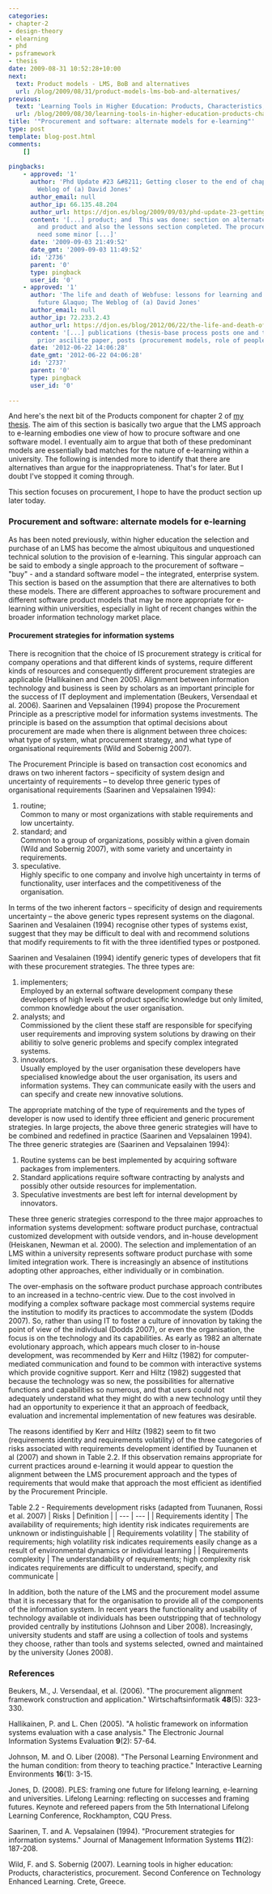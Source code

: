 ```yaml
---
categories:
- chapter-2
- design-theory
- elearning
- phd
- psframework
- thesis
date: 2009-08-31 10:52:28+10:00
next:
  text: Product models - LMS, BoB and alternatives
  url: /blog/2009/08/31/product-models-lms-bob-and-alternatives/
previous:
  text: 'Learning Tools in Higher Education: Products, Characteristics, Procurement'
  url: /blog/2009/08/30/learning-tools-in-higher-education-products-characteristics-procurement/
title: '"Procurement and software: alternate models for e-learning"'
type: post
template: blog-post.html
comments:
    []
    
pingbacks:
    - approved: '1'
      author: 'Phd Update #23 &#8211; Getting closer to the end of chapter 2 &laquo; The
        Weblog of (a) David Jones'
      author_email: null
      author_ip: 66.135.48.204
      author_url: https://djon.es/blog/2009/09/03/phd-update-23-getting-closer-to-the-end-of-chapter-2/
      content: '[...] product; and  This was done: section on alternate models for procurement
        and product and also the lessons section completed. The procurement section might
        need some minor [...]'
      date: '2009-09-03 21:49:52'
      date_gmt: '2009-09-03 11:49:52'
      id: '2736'
      parent: '0'
      type: pingback
      user_id: '0'
    - approved: '1'
      author: 'The life and death of Webfuse: lessons for learning and leading into the
        future &laquo; The Weblog of (a) David Jones'
      author_email: null
      author_ip: 72.233.2.43
      author_url: https://djon.es/blog/2012/06/22/the-life-and-death-of-webfuse-lessons-for-learning-and-leading-into-the-future/
      content: '[...] publications (thesis-base process posts one and two, OODLA paper,
        prior ascilite paper, posts (procurement models, role of people in LMS [...]'
      date: '2012-06-22 14:06:28'
      date_gmt: '2012-06-22 04:06:28'
      id: '2737'
      parent: '0'
      type: pingback
      user_id: '0'
    
---
```

And here's the next bit of the Products component for chapter 2 of [my thesis](/blog/research/phd-thesis/). The aim of this section is basically two argue that the LMS approach to e-learning embodies one view of how to procure software and one software model. I eventually aim to argue that both of these predominant models are essentially bad matches for the nature of e-learning within a university. The following is intended more to identify that there are alternatives than argue for the inappropriateness. That's for later. But I doubt I've stopped it coming through.

This section focuses on procurement, I hope to have the product section up later today.

### Procurement and software: alternate models for e-learning

As has been noted previously, within higher education the selection and purchase of an LMS has become the almost ubiquitous and unquestioned technical solution to the provision of e-learning. This singular approach can be said to embody a single approach to the procurement of software – "buy" - and a standard software model – the integrated, enterprise system. This section is based on the assumption that there are alternatives to both these models. There are different approaches to software procurement and different software product models that may be more appropriate for e-learning within universities, especially in light of recent changes within the broader information technology market place.

#### Procurement strategies for information systems

There is recognition that the choice of IS procurement strategy is critical for company operations and that different kinds of systems, require different kinds of resources and consequently different procurement strategies are applicable (Hallikainen and Chen 2005). Alignment between information technology and business is seen by scholars as an important principle for the success of IT deployment and implementation (Beukers, Versendaal et al. 2006). Saarinen and Vepsalainen (1994) propose the Procurement Principle as a prescriptive model for information systems investments. The principle is based on the assumption that optimal decisions about procurement are made when there is alignment between three choices: what type of system, what procurement strategy, and what type of organisational requirements (Wild and Sobernig 2007).

The Procurement Principle is based on transaction cost economics and draws on two inherent factors – specificity of system design and uncertainty of requirements – to develop three generic types of organisational requirements (Saarinen and Vepsalainen 1994):

1. routine;  
    Common to many or most organizations with stable requirements and low uncertainty.
2. standard; and  
    Common to a group of organizations, possibly within a given domain (Wild and Sobernig 2007), with some variety and uncertainty in requirements.
3. speculative.  
    Highly specific to one company and involve high uncertainty in terms of functionality, user interfaces and the competitiveness of the organisation.

In terms of the two inherent factors – specificity of design and requirements uncertainty – the above generic types represent systems on the diagonal. Saarinen and Vesalainen (1994) recognise other types of systems exist, suggest that they may be difficult to deal with and recommend solutions that modify requirements to fit with the three identified types or postponed.

Saarinen and Vesalainen (1994) identify generic types of developers that fit with these procurement strategies. The three types are:

1. implementers;  
    Employed by an external software development company these developers of high levels of product specific knowledge but only limited, common knowledge about the user organisation.
2. analysts; and  
    Commissioned by the client these staff are responsible for specifying user requirements and improving system solutions by drawing on their abilitiy to solve generic problems and specify complex integrated systems.
3. innovators.  
    Usually employed by the user organisation these developers have specialised knowledge about the user organisation, its users and information systems. They can communicate easily with the users and can specify and create new innovative solutions.

The appropriate matching of the type of requirements and the types of developer is now used to identify three efficient and generic procurement strategies. In large projects, the above three generic strategies will have to be combined and redefined in practice (Saarinen and Vepsalainen 1994). The three generic strategies are (Saarinen and Vepsalainen 1994):

1. Routine systems can be best implemented by acquiring software packages from implementers.
2. Standard applications require software contracting by analysts and possibly other outside resources for implementation.
3. Speculative investments are best left for internal development by innovators.

These three generic strategies correspond to the three major approaches to information systems development: software product purchase, contractual customized development with outside vendors, and in-house development (Heiskanen, Newman et al. 2000). The selection and implementation of an LMS within a university represents software product purchase with some limited integration work. There is increasingly an absence of institutions adopting other approaches, either individually or in combination.

The over-emphasis on the software product purchase approach contributes to an increased in a techno-centric view. Due to the cost involved in modifying a complex software package most commercial systems require the institution to modify its practices to accommodate the system (Dodds 2007). So, rather than using IT to foster a culture of innovation by taking the point of view of the individual (Dodds 2007), or even the organisation, the focus is on the technology and its capabilities. As early as 1982 an alternate evolutionary approach, which appears much closer to in-house development, was recommended by Kerr and Hiltz (1982) for computer-mediated communication and found to be common with interactive systems which provide cognitive support. Kerr and Hiltz (1982) suggested that because the technology was so new, the possibilities for alternative functions and capabilities so numerous, and that users could not adequately understand what they might do with a new technology until they had an opportunity to experience it that an approach of feedback, evaluation and incremental implementation of new features was desirable.

The reasons identified by Kerr and Hiltz (1982) seem to fit two (requirements identity and requirements volatility) of the three categories of risks associated with requirements development identified by Tuunanen et al (2007) and shown in Table 2.2. If this observation remains appropriate for current practices around e-learning it would appear to question the alignment between the LMS procurement approach and the types of requirements that would make that approach the most efficient as identified by the Procurement Principle.

Table 2.2 - Requirements development risks (adapted from Tuunanen, Rossi et al. 2007)
| Risks | Definition |
| --- | --- |
| Requirements identity | The availability of requirements; high identity risk indicates requirements are unknown or indistinguishable |
| Requirements volatility | The stability of requirements; high volatility risk indicates requirements easily change as a result of environmental dynamics or individual learning |
| Requirements complexity | The understandability of requirements; high complexity risk indicates requirements are difficult to understand, specify, and communicate |

In addition, both the nature of the LMS and the procurement model assume that it is necessary that for the organisation to provide all of the components of the information system. In recent years the functionality and usability of technology available ot individuals has been outstripping that of technology provided centrally by institutions (Johnson and Liber 2008). Increasingly, university students and staff are using a collection of tools and systems they choose, rather than tools and systems selected, owned and maintained by the university (Jones 2008).

### References

Beukers, M., J. Versendaal, et al. (2006). "The procurement alignment framework construction and application." Wirtschaftsinformatik **48**(5): 323-330.

Hallikainen, P. and L. Chen (2005). "A holistic framework on information systems evaluation with a case analysis." The Electronic Journal Information Systems Evaluation **9**(2): 57-64.

Johnson, M. and O. Liber (2008). "The Personal Learning Environment and the human condition: from theory to teaching practice." Interactive Learning Environments **16**(1): 3-15.

Jones, D. (2008). PLES: framing one future for lifelong learning, e-learning and universities. Lifelong Learning: reflecting on successes and framing futures. Keynote and refereed papers from the 5th International Lifelong Learning Conference, Rockhampton, CQU Press.

Saarinen, T. and A. Vepsalainen (1994). "Procurement strategies for information systems." Journal of Management Information Systems **11**(2): 187-208.

Wild, F. and S. Sobernig (2007). Learning tools in higher education: Products, characteristics, procurement. Second Conference on Technology Enhanced Learning. Crete, Greece.